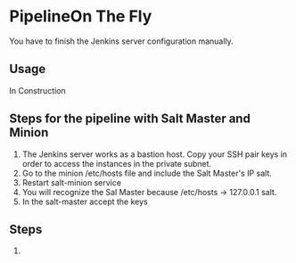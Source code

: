 PipelineOn The Fly
==================

You have to finish the Jenkins server configuration manually.


Usage
-----

In Construction 


Steps for the pipeline with Salt Master and Minion
----------------------------------------------------

1. The Jenkins server works as a bastion host. Copy your SSH pair keys in order to access the 
   instances in the private subnet.
2. Go to the minion /etc/hosts file and include the Salt Master's IP salt.
3. Restart salt-minion service
4. You will recognize the Sal Master because /etc/hosts -> 127.0.0.1 salt.
5. In the salt-master accept the keys

Steps
----------------------------------------------------

1. 

